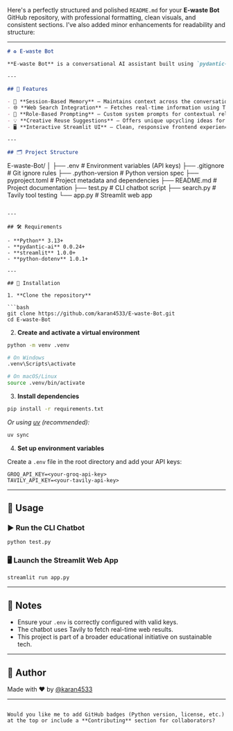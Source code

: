 Here's a perfectly structured and polished `README.md` for your **E-waste Bot** GitHub repository, with professional formatting, clean visuals, and consistent sections. I’ve also added minor enhancements for readability and structure:

---

```markdown
# ♻️ E-waste Bot

**E-waste Bot** is a conversational AI assistant built using `pydantic-ai` and `groq`, designed to educate and guide users about electronic waste management, recycling, and creative reuse ideas. It features session-based memory and real-time web search integration to deliver dynamic, intelligent responses.

---

## 🌟 Features

- 🔁 **Session-Based Memory** – Maintains context across the conversation.
- 🌐 **Web Search Integration** – Fetches real-time information using Tavily.
- 🤖 **Role-Based Prompting** – Custom system prompts for contextual relevance.
- 💡 **Creative Reuse Suggestions** – Offers unique upcycling ideas for e-waste.
- 🖥️ **Interactive Streamlit UI** – Clean, responsive frontend experience.

---

## 🗂️ Project Structure

```
E-waste-Bot/
│
├── .env                  # Environment variables (API keys)
├── .gitignore            # Git ignore rules
├── .python-version       # Python version spec
├── pyproject.toml        # Project metadata and dependencies
├── README.md             # Project documentation
├── test.py               # CLI chatbot script
├── search.py             # Tavily tool testing
└── app.py                # Streamlit web app
```

---

## 🛠️ Requirements

- **Python** 3.13+
- **pydantic-ai** 0.0.24+
- **streamlit** 1.0.0+
- **python-dotenv** 1.0.1+

---

## 🚀 Installation

1. **Clone the repository**

```bash
git clone https://github.com/karan4533/E-waste-Bot.git
cd E-waste-Bot
```

2. **Create and activate a virtual environment**

```bash
python -m venv .venv

# On Windows
.venv\Scripts\activate

# On macOS/Linux
source .venv/bin/activate
```

3. **Install dependencies**

```bash
pip install -r requirements.txt
```

_Or using [uv](https://github.com/astral-sh/uv) (recommended):_

```bash
uv sync
```

4. **Set up environment variables**

Create a `.env` file in the root directory and add your API keys:

```env
GROQ_API_KEY=<your-groq-api-key>
TAVILY_API_KEY=<your-tavily-api-key>
```

---

## 💬 Usage

### ▶️ Run the CLI Chatbot

```bash
python test.py
```

### 🖥️ Launch the Streamlit Web App

```bash
streamlit run app.py
```

---

## 📌 Notes

- Ensure your `.env` is correctly configured with valid keys.
- The chatbot uses Tavily to fetch real-time web results.
- This project is part of a broader educational initiative on sustainable tech.

---

## 👤 Author

Made with ❤️ by [@karan4533](https://github.com/karan4533)

---

```

Would you like me to add GitHub badges (Python version, license, etc.) at the top or include a **Contributing** section for collaborators?
